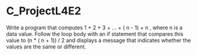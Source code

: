 # C_ProjectL4E2
Write a program that computes 1 + 2 + 3 + ... + ( n - 1) + n , where n is a  data value. Follow the loop body with an if statement that compares this value to (n * ( n + 1)) / 2 and displays a message that indicates whether the values are the same or different.
